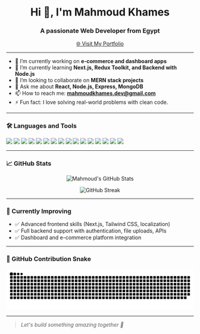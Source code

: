<h1 align="center">Hi 👋, I'm Mahmoud Khames</h1>
<h3 align="center">A passionate Web Developer from Egypt</h3>

<p align="center">
  <a href="https://newportfolio-silk-mu.vercel.app/" target="_blank">
    🌐 Visit My Portfolio
  </a>
</p>

---

- 🔭 I’m currently working on **e-commerce and dashboard apps**
- 🌱 I’m currently learning **Next.js, Redux Toolkit, and Backend with Node.js**
- 👯 I’m looking to collaborate on **MERN stack projects**
- 💬 Ask me about **React, Node.js, Express, MongoDB**
- 📫 How to reach me: **mahmoudkhames.dev@gmail.com**
- ⚡ Fun fact: I love solving real-world problems with clean code.

---

### 🛠️ Languages and Tools

<p align="left">
  <!-- Languages -->
  <img src="https://cdn.jsdelivr.net/gh/devicons/devicon/icons/javascript/javascript-original.svg" width="40"/>
  <img src="https://cdn.jsdelivr.net/gh/devicons/devicon/icons/typescript/typescript-original.svg" width="40"/>
  <img src="https://cdn.jsdelivr.net/gh/devicons/devicon/icons/html5/html5-original.svg" width="40"/>
  <img src="https://cdn.jsdelivr.net/gh/devicons/devicon/icons/css3/css3-original.svg" width="40"/>

  <!-- Frontend -->
  <img src="https://cdn.jsdelivr.net/gh/devicons/devicon/icons/react/react-original.svg" width="40"/>
  <img src="https://cdn.jsdelivr.net/gh/devicons/devicon/icons/nextjs/nextjs-original.svg" width="40"/>
  <img src="https://www.vectorlogo.zone/logos/tailwindcss/tailwindcss-icon.svg" width="40"/>

  <!-- State Management -->
  <img src="https://redux.js.org/img/redux.svg" width="40"/>

  <!-- Backend -->
  <img src="https://cdn.jsdelivr.net/gh/devicons/devicon/icons/nodejs/nodejs-original.svg" width="40"/>
  <img src="https://cdn.jsdelivr.net/gh/devicons/devicon/icons/express/express-original.svg" width="40"/>
  <img src="https://cdn.jsdelivr.net/gh/devicons/devicon/icons/mongodb/mongodb-original.svg" width="40"/>

  <!-- DevOps & Cloud -->
  <img src="https://www.vectorlogo.zone/logos/firebase/firebase-icon.svg" width="40"/>


  <!-- Tools -->
  <img src="https://cdn.jsdelivr.net/gh/devicons/devicon/icons/github/github-original.svg" width="40"/>
  <img src="https://cdn.jsdelivr.net/gh/devicons/devicon/icons/git/git-original.svg" width="40"/>
  <img src="https://www.vectorlogo.zone/logos/getpostman/getpostman-icon.svg" width="40"/>
  <img src="https://cdn.jsdelivr.net/gh/devicons/devicon/icons/vscode/vscode-original.svg" width="40"/>
</p>

---

### 📈 GitHub Stats

<p align="center">
  <img src="https://github-readme-stats.vercel.app/api?username=Mahmoud-khames&show_icons=true&theme=github_dark&hide_border=true" alt="Mahmoud's GitHub Stats"/>
</p>

<p align="center">
  <img src="https://github-readme-streak-stats.herokuapp.com/?user=Mahmoud-khames&theme=github-dark&hide_border=true" alt="GitHub Streak"/>
</p>

---

### 🧠 Currently Improving

- ✅ Advanced frontend skills (Next.js, Tailwind CSS, localization)
- ✅ Full backend support with authentication, file uploads, APIs
- ✅ Dashboard and e-commerce platform integration

---

### 🐍 GitHub Contribution Snake

<p align="center">
  <img src="https://raw.githubusercontent.com/platane/snk/output/github-contribution-grid-snake-dark.svg" alt="Contribution Snake Animation"/>
</p>

---

> *Let's build something amazing together 🚀*
